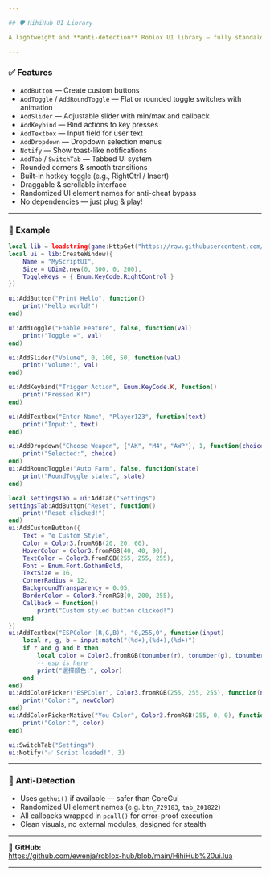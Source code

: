 ```yaml
---

## 🛡️ HihiHub UI Library

A lightweight and **anti-detection** Roblox UI library — fully standalone, scrollable, tab-supported, and obfuscated.

---
```


### ✅ Features

- `AddButton` — Create custom buttons  
- `AddToggle` / `AddRoundToggle` — Flat or rounded toggle switches with animation  
- `AddSlider` — Adjustable slider with min/max and callback  
- `AddKeybind` — Bind actions to key presses  
- `AddTextbox` — Input field for user text  
- `AddDropdown` — Dropdown selection menus  
- `Notify` — Show toast-like notifications  
- `AddTab` / `SwitchTab` — Tabbed UI system  
- Rounded corners & smooth transitions  
- Built-in hotkey toggle (e.g., RightCtrl / Insert)  
- Draggable & scrollable interface  
- Randomized UI element names for anti-cheat bypass  
- No dependencies — just plug & play!

---

### 🧪 Example

```lua
local lib = loadstring(game:HttpGet("https://raw.githubusercontent.com/ewenja/roblox-hub/refs/heads/main/HihiHub%20ui.lua"))()
local ui = lib:CreateWindow({
    Name = "MyScriptUI",
    Size = UDim2.new(0, 300, 0, 200),
    ToggleKeys = { Enum.KeyCode.RightControl }
})

ui:AddButton("Print Hello", function()
    print("Hello world!")
end)

ui:AddToggle("Enable Feature", false, function(val)
    print("Toggle =", val)
end)

ui:AddSlider("Volume", 0, 100, 50, function(val)
    print("Volume:", val)
end)

ui:AddKeybind("Trigger Action", Enum.KeyCode.K, function()
    print("Pressed K!")
end)

ui:AddTextbox("Enter Name", "Player123", function(text)
    print("Input:", text)
end)

ui:AddDropdown("Choose Weapon", {"AK", "M4", "AWP"}, 1, function(choice)
    print("Selected:", choice)
end)
ui:AddRoundToggle("Auto Farm", false, function(state)
    print("RoundToggle state:", state)
end)

local settingsTab = ui:AddTab("Settings")
settingsTab:AddButton("Reset", function()
    print("Reset clicked!")
end)
ui:AddCustomButton({
    Text = "⚙ Custom Style",
    Color = Color3.fromRGB(20, 20, 60),
    HoverColor = Color3.fromRGB(40, 40, 90),
    TextColor = Color3.fromRGB(255, 255, 255),
    Font = Enum.Font.GothamBold,
    TextSize = 16,
    CornerRadius = 12,
    BackgroundTransparency = 0.05,
    BorderColor = Color3.fromRGB(0, 200, 255),
    Callback = function()
        print("Custom styled button clicked!")
    end
})
ui:AddTextbox("ESPColor (R,G,B)", "0,255,0", function(input) 
    local r, g, b = input:match("(%d+),(%d+),(%d+)")
    if r and g and b then
        local color = Color3.fromRGB(tonumber(r), tonumber(g), tonumber(b))
        -- esp is here
        print("選擇顏色:", color)
    end
end)
ui:AddColorPicker("ESPColor", Color3.fromRGB(255, 255, 255), function(newColor)
    print("Color：", newColor)
end)
ui:AddColorPickerNative("You Color", Color3.fromRGB(255, 0, 0), function(color)
    print("Color：", color)
end)

ui:SwitchTab("Settings")
ui:Notify("✅ Script loaded!", 3)
```

---

### 🔐 Anti-Detection

- Uses `gethui()` if available — safer than CoreGui  
- Randomized UI element names (e.g. `btn_729183`, `tab_201822`)  
- All callbacks wrapped in `pcall()` for error-proof execution  
- Clean visuals, no external modules, designed for stealth

---

📂 **GitHub:**  
https://github.com/ewenja/roblox-hub/blob/main/HihiHub%20ui.lua

---
